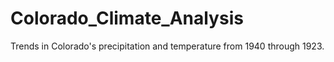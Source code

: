 # Colorado_Climate_Analysis
Trends in Colorado's precipitation and temperature from 1940 through 1923. 
